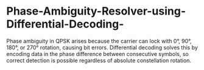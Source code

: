 # Phase-Ambiguity-Resolver-using-Differential-Decoding-
Phase ambiguity in QPSK arises because the carrier can lock with 0°, 90°, 180°, or 270° rotation, causing bit errors. Differential decoding solves this by encoding data in the phase difference between consecutive symbols, so correct detection is possible regardless of absolute constellation rotation.
